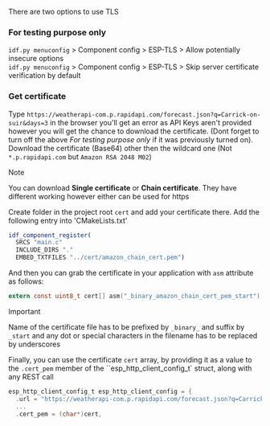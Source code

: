 There are two options to use TLS    

### For testing purpose only              
`idf.py menuconfig` > Component config > ESP-TLS > Allow potentially insecure options    
`idf.py menuconfig` > Component config > ESP-TLS > Skip server certificate verification by default   
     
### Get certificate     
Type `https://weatherapi-com.p.rapidapi.com/forecast.json?q=Carrick-on-suir&days=3` in the browser you'll get an error as API Keys aren't provided however you will get the chance to download the certificate. (Dont forget to turn off the above _For testing purpose only_ if it was previously turned on).   
Download the certificate (Base64) other then the wildcard one (Not `*.p.rapidapi.com` but `Amazon RSA 2048 M02`)     
      
> [!NOTE]    
> You can download **Single certificate** or **Chain certificate**. They have different working however either can be used for https      

Create folder in the project root `cert` and add your certificate there. Add the following entry into 'CMakeLists.txt'       
```cmake
idf_component_register(
  SRCS "main.c"
  INCLUDE_DIRS "."
  EMBED_TXTFILES "../cert/amazon_chain_cert.pem")
```       
     
And then you can grab the certificate in your application with `asm` attribute as follows:    
```c
extern const uint8_t cert[] asm("_binary_amazon_chain_cert_pem_start");
```     
> [!IMPORTANT]     
> Name of the certificate file has to be prefixed by `_binary_` and suffix by `_start` and any dot or special characters in the filename has to be replaced by underscores    
        
Finally, you can use the certificate `cert` array, by providing it as a value to the `.cert_pem` member of the ``esp_http_client_config_t` struct, along with any REST call       
```c
esp_http_client_config_t esp_http_client_config = {
  .url = "https://weatherapi-com.p.rapidapi.com/forecast.json?q=Carrick-on-suir&days=3",
  ...
  .cert_pem = (char*)cert,
```   



